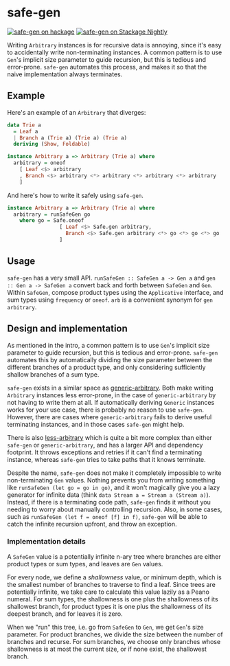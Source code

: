 # safe-gen

[![safe-gen on hackage](https://img.shields.io/hackage/v/safe-gen)](http://hackage.haskell.org/package/safe-gen)
[![safe-gen on Stackage Nightly](https://stackage.org/package/safe-gen/badge/nightly)](https://stackage.org/nightly/package/safe-gen)

Writing `Arbitrary` instances is for recursive data is annoying, since it's easy to accidentally write non-terminating instances.
A common pattern is to use `Gen`'s implicit size parameter to guide recursion, but this is tedious and error-prone.
`safe-gen` automates this process, and makes it so that the naive implementation always terminates.

## Example

Here's an example of an `Arbitrary` that diverges:

```haskell
data Trie a
  = Leaf a
  | Branch a (Trie a) (Trie a) (Trie a)
  deriving (Show, Foldable)

instance Arbitrary a => Arbitrary (Trie a) where
  arbitrary = oneof
    [ Leaf <$> arbitrary
    , Branch <$> arbitrary <*> arbitrary <*> arbitrary <*> arbitrary
    ]
```

And here's how to write it safely using `safe-gen`.

```haskell
instance Arbitrary a => Arbitrary (Trie a) where
  arbitrary = runSafeGen go
    where go = Safe.oneof
                 [ Leaf <$> Safe.gen arbitrary,
                   Branch <$> Safe.gen arbitrary <*> go <*> go <*> go
                 ]
```

## Usage

`safe-gen` has a very small API.
`runSafeGen :: SafeGen a -> Gen a` and `gen :: Gen a -> SafeGen a` convert back and forth between `SafeGen` and `Gen`.
Within `SafeGen`, compose product types using the `Applicative` interface, and sum types using `frequency` or `oneof`.
`arb` is a convenient synonym for `gen arbitrary`.

## Design and implementation

As mentioned in the intro, a common pattern is to use `Gen`'s implicit size parameter to guide recursion, but this is tedious and error-prone.
`safe-gen` automates this by automatically dividing the size parameter between the different branches of a product type, and only considering sufficiently shallow branches of a sum type.

`safe-gen` exists in a similar space as [generic-arbitrary](https://github.com/typeable/generic-arbitrary).
Both make writing `Arbitrary` instances less error-prone, in the case of `generic-arbitrary` by not having to write them at all.
If automatically deriving `Generic` instances works for your use case, there is probably no reason to use `safe-gen`.
However, there are cases where `generic-arbitrary` fails to derive useful terminating instances, and in those cases `safe-gen` might help.

There is also [less-arbitrary](https://github.com/mgajda/less-arbitrary) which is quite a bit more complex than either `safe-gen` or `generic-arbitrary`, and has a larger API and dependency footprint.
It throws exceptions and retries if it can't find a terminating instance, whereas `safe-gen` tries to take paths that it knows terminate.

Despite the name, `safe-gen` does not make it completely impossible to write non-terminating `Gen` values.
Nothing prevents you from writing something like `runSafeGen (let go = go in go)`, and it won't magically give you a lazy generator for infinite data (think `data Stream a = Stream a (Stream a)`).
Instead, if there is a terminating code path, `safe-gen` finds it without you needing to worry about manually controlling recursion.
Also, in some cases, such as `runSafeGen (let f = oneof [f] in f)`, `safe-gen` will be able to catch the infinite recursion upfront, and throw an exception.

### Implementation details

A `SafeGen` value is a potentially infinite n-ary tree where branches are either product types or sum types, and leaves are `Gen` values.

For every node, we define a _shallowness_ value, or minimum depth, which is the smallest number of branches to traverse to find a leaf.
Since trees are potentially infinite, we take care to calculate this value lazily as a Peano numeral.
For sum types, the shallowness is one plus the shallowness of its shallowest branch, for product types it is one plus the shallowness of its deepest branch, and for leaves it is zero.

When we "run" this tree, i.e. go from `SafeGen` to `Gen`, we get `Gen`'s size parameter.
For product branches, we divide the size between the number of branches and recurse.
For sum branches, we choose only branches whose shallowness is at most the current size, or if none exist, the shallowest branch.
